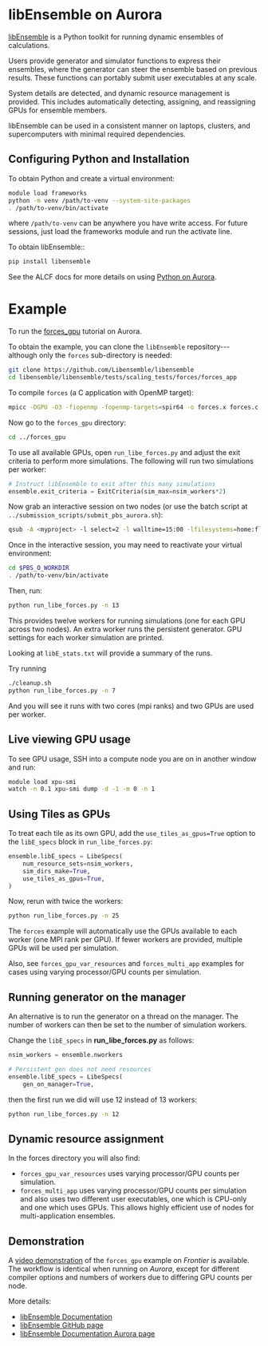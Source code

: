 # libEnsemble on Aurora

[libEnsemble](https://libensemble.readthedocs.io/en/main/) is a Python toolkit for running dynamic ensembles of calculations.

Users provide generator and simulator functions to express their ensembles, where the generator can steer the ensemble based on previous results. These functions can portably submit user executables at any scale.

System details are detected, and dynamic resource management is provided. This includes automatically detecting, assigning, and reassigning GPUs for ensemble members.

libEnsemble can be used in a consistent manner on laptops, clusters, and supercomputers with minimal required dependencies.

## Configuring Python and Installation

To obtain Python and create a virtual environment:

```bash
module load frameworks
python -m venv /path/to-venv --system-site-packages
. /path/to-venv/bin/activate
```

where `/path/to-venv` can be anywhere you have write access. For future sessions, just load the frameworks module and run the activate line.

To obtain libEnsemble::

```bash
pip install libensemble
```

See the ALCF docs for more details on using [Python on Aurora](../data-science/python.md).


# Example

To run the [forces_gpu](https://libensemble.readthedocs.io/en/main/tutorials/forces_gpu_tutorial.html) tutorial on Aurora.

To obtain the example, you can clone the `libEnsemble` repository--- although only the `forces` sub-directory is needed:

```bash
git clone https://github.com/Libensemble/libensemble
cd libensemble/libensemble/tests/scaling_tests/forces/forces_app
```

To compile `forces` (a C application with OpenMP target):

```bash
mpicc -DGPU -O3 -fiopenmp -fopenmp-targets=spir64 -o forces.x forces.c
```

Now go to the `forces_gpu` directory:

```bash
cd ../forces_gpu
```

To use all available GPUs, open `run_libe_forces.py` and adjust the exit criteria to perform more simulations. The following will run two simulations per worker:

```python
# Instruct libEnsemble to exit after this many simulations
ensemble.exit_criteria = ExitCriteria(sim_max=nsim_workers*2)
```

Now grab an interactive session on two nodes (or use the batch script at `../submission_scripts/submit_pbs_aurora.sh`):

```bash
qsub -A <myproject> -l select=2 -l walltime=15:00 -lfilesystems=home:flare -q debug -I
```

Once in the interactive session, you may need to reactivate your virtual environment:

```bash
cd $PBS_O_WORKDIR
. /path/to-venv/bin/activate
```

Then, run:

```bash
python run_libe_forces.py -n 13
```

This provides twelve workers for running simulations (one for each GPU across two nodes). An extra worker runs the persistent generator. GPU settings for each worker simulation are printed.

Looking at `libE_stats.txt` will provide a summary of the runs.

Try running

```bash
./cleanup.sh
python run_libe_forces.py -n 7
```

And you will see it runs with two cores (mpi ranks) and two GPUs are used per worker.

## Live viewing GPU usage

To see GPU usage, SSH into a compute node you are on in another window and run:

```bash linenums="1"
module load xpu-smi
watch -n 0.1 xpu-smi dump -d -1 -m 0 -n 1
```

## Using Tiles as GPUs

To treat each tile as its own GPU, add the `use_tiles_as_gpus=True` option to the `libE_specs` block in `run_libe_forces.py`:

```python
ensemble.libE_specs = LibeSpecs(
    num_resource_sets=nsim_workers,
    sim_dirs_make=True,
    use_tiles_as_gpus=True,
)
```

Now, rerun with twice the workers:

```bash
python run_libe_forces.py -n 25
```

The `forces` example will automatically use the GPUs available to each worker (one MPI rank per GPU). If fewer workers are provided, multiple GPUs will be used per simulation.

Also, see `forces_gpu_var_resources` and `forces_multi_app` examples for cases using varying processor/GPU counts per simulation.


## Running generator on the manager

An alternative is to run the generator on a thread on the manager. The
number of workers can then be set to the number of simulation workers.

Change the `libE_specs` in **run_libe_forces.py** as follows:

```python
nsim_workers = ensemble.nworkers

# Persistent gen does not need resources
ensemble.libE_specs = LibeSpecs(
    gen_on_manager=True,
```

then the first run we did will use 12 instead of 13 workers:

```bash
python run_libe_forces.py -n 12
```

## Dynamic resource assignment

In the forces directory you will also find:

- `forces_gpu_var_resources` uses varying processor/GPU counts per simulation.
- `forces_multi_app` uses varying processor/GPU counts per simulation and also uses two different user executables, one which is CPU-only and one which uses GPUs. This allows highly efficient use of nodes for multi-application ensembles.

## Demonstration

A [video demonstration](https://youtu.be/H2fmbZ6DnVc) of the `forces_gpu` example on *Frontier* is available. The workflow is identical when running on *Aurora*, except for different compiler options and numbers of workers due to differing GPU counts per node.

More details:
- [libEnsemble Documentation](https://libensemble.readthedocs.io)
- [libEnsemble GitHub page](https://github.com/Libensemble/libensemble)
- [libEnsemble Documentation Aurora page](https://libensemble.readthedocs.io/en/main/platforms/aurora.html)
